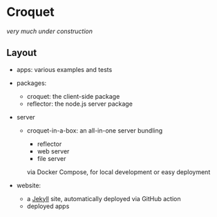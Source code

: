 # Croquet
*very much under construction*


## Layout

* apps: various examples and tests

* packages:
    * croquet: the client-side package
    * reflector: the node.js server package

* server
    * croquet-in-a-box: an all-in-one server bundling
        * reflector
        * web server
        * file server

        via Docker Compose, for local development or easy deployment

* website:
    * a [Jekyll](https://jekyllrb.com) site, automatically deployed via GitHub action
    * deployed apps
